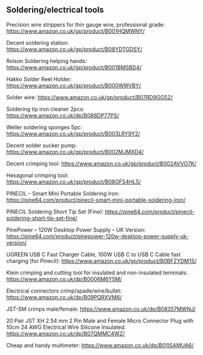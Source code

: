 ## Soldering/electrical tools

Precision wire strippers for thin gauge wire, professional grade: https://www.amazon.co.uk/gp/product/B001HQMWNY/

Decent soldering station: https://www.amazon.co.uk/gp/product/B08YDTGDSY/

Rolson Soldering helping hands: https://www.amazon.co.uk/gp/product/B001BMSBD4/

Hakko Solder Reel Holder: https://www.amazon.co.uk/gp/product/B000W9IVBY/

Solder wire: https://www.amazon.co.uk/gp/product/B07RD9GG52/

Soldering tip iron cleaner 2pcs: https://www.amazon.co.uk/dp/B088DP77PS/

Weller soldering sponges 5pc: https://www.amazon.co.uk/gp/product/B003LRY9Y2/

Decent solder sucker pump: https://www.amazon.co.uk/gp/product/B002MJMXD4/

Decent crimping tool: https://www.amazon.co.uk/gp/product/B002AVVO7K/

Hexagonal crimping tool: https://www.amazon.co.uk/gp/product/B08GFS4HL5/

PINECIL – Smart Mini Portable Soldering Iron: https://pine64.com/product/pinecil-smart-mini-portable-soldering-iron/

PINECIL Soldering Short Tip Set (Fine): https://pine64.com/product/pinecil-soldering-short-tip-set-fine/

PinePower – 120W Desktop Power Supply – UK Version: https://pine64.com/product/pinepower-120w-desktop-power-supply-uk-version/

UGREEN USB C Fast Charger Cable, 100W USB C to USB C Cable fast charging (for Pinecil): https://www.amazon.co.uk/gp/product/B0BFZYDM1S/

Klein crimping and cutting tool for insulated and non-insulated terminals: https://www.amazon.co.uk/dp/B0006M6Y5M/

Electrical connectors crimp/spade/wire/bullet: https://www.amazon.co.uk/dp/B09PQRXVM6/

JST-SM crimps male/female: https://www.amazon.co.uk/dp/B08357MWNJ/

20 Pair JST XH 2.54 mm 2 Pin Male and Female Micro Connector Plug with 10cm 24 AWG Electrical Wire Silicone Insulated: https://www.amazon.co.uk/dp/B07QMMC4WZ/

Cheap and handy multimeter: https://www.amazon.co.uk/dp/B01ISAMUA6/

